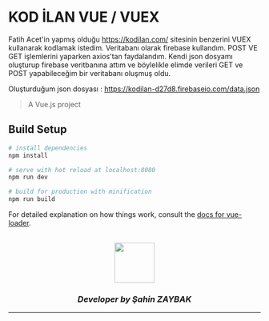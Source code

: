 # KOD İLAN VUE / VUEX

Fatih Acet'in yapmış olduğu https://kodilan.com/ sitesinin benzerini VUEX kullanarak kodlamak istedim. 
Veritabanı olarak firebase kullandım. POST VE GET işlemlerini yaparken axios'tan faydalandım. 
Kendi json dosyamı oluşturup firebase veritbanına attım ve böylelikle elimde verileri GET ve  POST yapabileceğim bir veritabanı oluşmuş oldu.

Oluşturduğum json dosyası : https://kodilan-d27d8.firebaseio.com/data.json

> A Vue.js project

## Build Setup

``` bash
# install dependencies
npm install

# serve with hot reload at localhost:8080
npm run dev

# build for production with minification
npm run build
```

For detailed explanation on how things work, consult the [docs for vue-loader](http://vuejs.github.io/vue-loader).

<br>
<div align="center">
  <img src="https://image.flaticon.com/teams/slug/smashicons.jpg" width="80">
  <h3><i>Developer by Şahin ZAYBAK </i></h3>
  <hr/>
</div>



